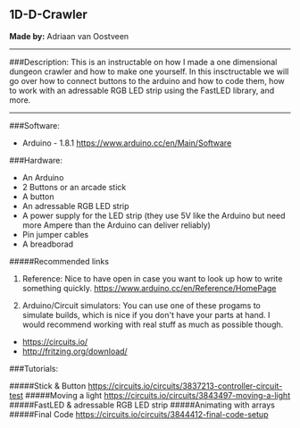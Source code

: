 ## 1D-D-Crawler
**Made by:** Adriaan van Oostveen

---
###Description:
This is an instructable on how I made a one dimensional dungeon crawler and how to make one yourself.
In this insctructable we will go over how to connect buttons to the arduino and how to code them, how to work with an adressable RGB LED strip using the FastLED library, and more.

---
###Software:  

* Arduino - 1.8.1
  https://www.arduino.cc/en/Main/Software
  
###Hardware:

* An Arduino
* 2 Buttons or an arcade stick
* A button
* An adressable RGB LED strip
* A power supply for the LED strip (they use 5V like the Arduino but need more Ampere than the Arduino can deliver reliably)
* Pin jumper cables
* A breadborad
  
#####Recommended links

1. Reference:
  Nice to have open in case you want to look up how to write something quickly.
  https://www.arduino.cc/en/Reference/HomePage

2. Arduino/Circuit simulators:
  You can use one of these progams to simulate builds, which is nice if you don't have your parts at hand. I would recommend working with real stuff as much as possible though.
  * https://circuits.io/
  * http://fritzing.org/download/

###Tutorials:

#####Stick & Button
https://circuits.io/circuits/3837213-controller-circuit-test
#####Moving a light
https://circuits.io/circuits/3843497-moving-a-light
#####FastLED & adressable RGB LED strip
#####Animating with arrays
#####Final Code
https://circuits.io/circuits/3844412-final-code-setup
